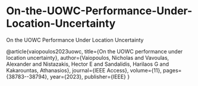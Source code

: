 # On-the-UOWC-Performance-Under-Location-Uncertainty
On the UOWC Performance Under Location Uncertainty


@article{vaiopoulos2023uowc,
  title={On the UOWC performance under location uncertainty},
  author={Vaiopoulos, Nicholas and Vavoulas, Alexander and Nistazakis, Hector E and Sandalidis, Harilaos G and Kakarountas, Athanasios},
  journal={IEEE Access},
  volume={11},
  pages={38783--38794},
  year={2023},
  publisher={IEEE}
}
